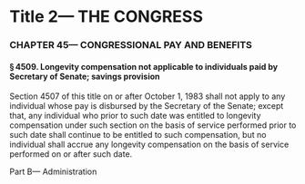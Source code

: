 
# Title 2— THE CONGRESS
### CHAPTER 45— CONGRESSIONAL PAY AND BENEFITS
#### § 4509. Longevity compensation not applicable to individuals paid by Secretary of Senate; savings provision

Section 4507 of this title on or after October 1, 1983 shall not apply to any individual whose pay is disbursed by the Secretary of the Senate; except that, any individual who prior to such date was entitled to longevity compensation under such section on the basis of service performed prior to such date shall continue to be entitled to such compensation, but no individual shall accrue any longevity compensation on the basis of service performed on or after such date.

Part B— Administration
